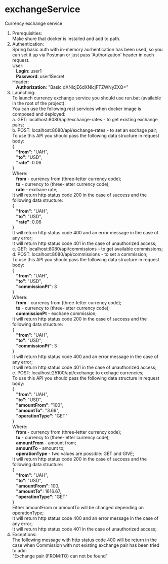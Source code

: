 # exchangeService
Currency exchange service

1. Prerequisities:<br/>
Make shure that docker is installed and add to path.<br/>
2. Authentication:<br/>
Spring basic auth with in-memory aurhentication has been used, so you can set it up via Postman or just pass 'Authorization' header in each request.<br/>
User: <br/>
	&nbsp;&nbsp;&nbsp;**Login**: user1<br/>
	&nbsp;&nbsp;&nbsp;**Password**: user1Secret<br/>
Header:<br/>
	&nbsp;&nbsp;&nbsp;**Authorization**: "Basic dXNlcjE6dXNlcjFTZWNyZXQ="<br/>
2. Launching:<br/>
To launch currency exchange service you should use run.bat (available in the root of the project).<br/>
You can use the following rest services when docker image is composed and deployed:<br/>
	a. GET: localhost:8080/api/exchange-rates - to get existing exchange pairs;<br/>
	b. POST: localhost:8080/api/exchange-rates - to set an exchage pair;<br/>
		To use this API you should pass the following data structure in request body:<br/>
		{<br/>
			&nbsp;&nbsp;&nbsp;**"from"**: "UAH",<br/>
			&nbsp;&nbsp;&nbsp;**"to"**: "USD",<br/>
			&nbsp;&nbsp;&nbsp;**"rate"**: 0.06<br/>
		}<br/>
		Where:<br/>
			&nbsp;&nbsp;&nbsp;**from** - currency from (three-letter currency code);<br/>
			&nbsp;&nbsp;&nbsp;**to** - currency to (three-letter currency code);<br/>
			&nbsp;&nbsp;&nbsp;**rate** - exchane rate;<br/>
		It will return http status code 200 in the case of success and the following data structure:<br/>
		{<br/>
			&nbsp;&nbsp;&nbsp;**"from"**: "UAH",<br/>
			&nbsp;&nbsp;&nbsp;**"to"**: "USD",<br/>
			&nbsp;&nbsp;&nbsp;**"rate"**: 0.06<br/>
		}<br/>
		It will return http status code 400 and an error message in the case of any error;<br/>
		It will return http status code 401 in the case of unauthorized access;<br/>
	c. GET: localhost:8080/api/commissions - to get available commissions;<br/>
	d. POST: localhost:8080/api/commissions - to set a commission;<br/>
		To use this API you should pass the following data structure in request body:<br/>
		{<br/>
			&nbsp;&nbsp;&nbsp;**"from"**: "UAH",<br/>
			&nbsp;&nbsp;&nbsp;**"to"**: "USD",<br/>
			&nbsp;&nbsp;&nbsp;**"commissionPt"**: 3<br/>
		}<br/>
		Where:<br/>
			&nbsp;&nbsp;&nbsp;**from** - currency from (three-letter currency code);<br/>
			&nbsp;&nbsp;&nbsp;**to** - currency to (three-letter currency code);<br/>
			&nbsp;&nbsp;&nbsp;**commissionPt** - exchane commission;<br/>
		It will return http status code 200 in the case of success and the following data structure:<br/>
		{<br/>
			&nbsp;&nbsp;&nbsp;**"from"**: "UAH",<br/>
			&nbsp;&nbsp;&nbsp;**"to"**: "USD",<br/>
			&nbsp;&nbsp;&nbsp;**"commissionPt"**: 3<br/>
		}<br/>
		It will return http status code 400 and an error message in the case of any error;<br/>
		It will return http status code 401 in the case of unauthorized access;<br/>
	e. POST: localhost:25100/api/exchange to exchage currencies;<br/>
		To use this API you should pass the following data structure in request body:<br/>
		{<br/>
			&nbsp;&nbsp;&nbsp;**"from"**: "UAH",<br/>
			&nbsp;&nbsp;&nbsp;**"to"**: "USD",<br/>
			&nbsp;&nbsp;&nbsp;**"amountFrom"**: "100",<br/>
			&nbsp;&nbsp;&nbsp;**"amountTo"**: "3.69",<br/>
			&nbsp;&nbsp;&nbsp;**"operationType"**: "GET"<br/>
		}<br/>
		Where:<br/>
			&nbsp;&nbsp;&nbsp;**from** - currency from (three-letter currency code);<br/>
			&nbsp;&nbsp;&nbsp;**to** - currency to (three-letter currency code);<br/>
			&nbsp;&nbsp;&nbsp;**amountFrom** - amount from;<br/>
			&nbsp;&nbsp;&nbsp;**amountTo** - amount to;<br/>
			&nbsp;&nbsp;&nbsp;**operationType** - two values are possible: GET and GIVE;<br/>
		It will return http status code 200 in the case of success and the following data structure:<br/>
		{<br/>
			&nbsp;&nbsp;&nbsp;**"from"**: "UAH",<br/>
			&nbsp;&nbsp;&nbsp;**"to"**: "USD",<br/>
			&nbsp;&nbsp;&nbsp;**"amountFrom"**: 100,<br/>
			&nbsp;&nbsp;&nbsp;**"amountTo"**: 1616.67,<br/>
			&nbsp;&nbsp;&nbsp;**"operationType"**: "GET"<br/>
		}<br/>
		Either amountFrom or amountTo will be changed depending on operationType;<br/>
		It will return http status code 400 and an error message in the case of any error;<br/>
		It will return http status code 401 in the case of unauthorized access;<br/>
 3. Exceptions:<br/>
	The following message with http status code 400 will be return in the case when Commission with not existing exchange pair has been tried to add:<br/>
	"Exchange pair (FROM:TO) can not be found"<br/>
